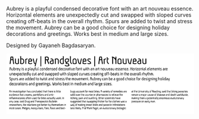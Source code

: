 Aubrey is a playful condensed decorative font with an art nouveau essence. Horizontal elements are unexpectedly cut and swapped with sloped curves creating off-beats in the overall rhythm. Spurs are added to twist and stress the movement. Aubrey can be a good choice for designing holiday decorations and greetings. Works best in medium and large sizes.

Designed by Gayaneh Bagdasaryan.

![Aubrey Font](documentation/sample.png)
